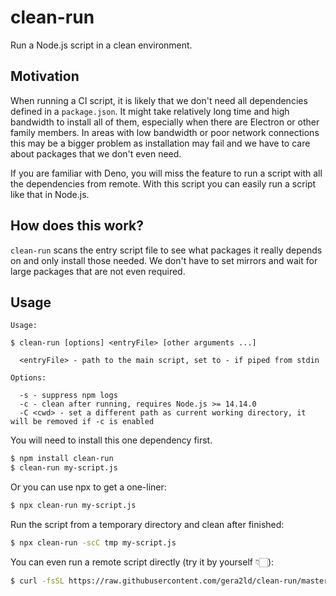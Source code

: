 # clean-run

Run a Node.js script in a clean environment.

## Motivation

When running a CI script, it is likely that we don't need all dependencies defined in a `package.json`. It might take relatively long time and high bandwidth to install all of them, especially when there are Electron or other family members. In areas with low bandwidth or poor network connections this may be a bigger problem as installation may fail and we have to care about packages that we don't even need.

If you are familiar with Deno, you will miss the feature to run a script with all the dependencies from remote. With this script you can easily run a script like that in Node.js.

## How does this work?

`clean-run` scans the entry script file to see what packages it really depends on and only install those needed. We don't have to set mirrors and wait for large packages that are not even required.

## Usage


```
Usage:

$ clean-run [options] <entryFile> [other arguments ...]

  <entryFile> - path to the main script, set to - if piped from stdin

Options:

  -s - suppress npm logs
  -c - clean after running, requires Node.js >= 14.14.0
  -C <cwd> - set a different path as current working directory, it will be removed if -c is enabled
```

You will need to install this one dependency first.

```bash
$ npm install clean-run
$ clean-run my-script.js
```

Or you can use npx to get a one-liner:

```bash
$ npx clean-run my-script.js
```

Run the script from a temporary directory and clean after finished:

```bash
$ npx clean-run -scC tmp my-script.js
```

You can even run a remote script directly (try it by yourself 👇🏻):

```bash
$ curl -fsSL https://raw.githubusercontent.com/gera2ld/clean-run/master/demos/cowsay.js | npx clean-run -scC tmp -
```
